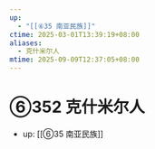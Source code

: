 ```yaml
---
up:
  - "[[⑥35 南亚民族]]"
ctime: 2025-03-01T13:39:19+08:00
aliases:
  - 克什米尔人
mtime: 2025-09-09T12:37:05+08:00
---
```


# ⑥352 克什米尔人

- up: [[⑥35 南亚民族]]
